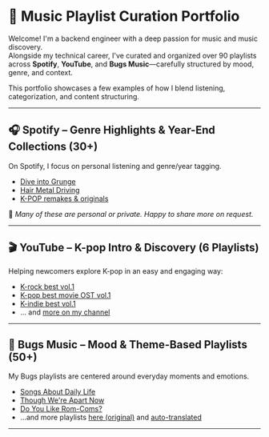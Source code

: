 # 🎵 Music Playlist Curation Portfolio

Welcome! I'm a backend engineer with a deep passion for music and music discovery.  
Alongside my technical career, I've curated and organized over 90 playlists across **Spotify**, **YouTube**, and **Bugs Music**—carefully structured by mood, genre, and context.

This portfolio showcases a few examples of how I blend listening, categorization, and content structuring.

---

## 🎧 Spotify – Genre Highlights & Year-End Collections (30+)

On Spotify, I focus on personal listening and genre/year tagging.

- [Dive into Grunge](https://open.spotify.com/playlist/6vRj4KF2xCbfbXMCQaiLV5?si=6c42975146d0479f&pt=3bf83034c8350848ee43cf254d571c4f)
- [Hair Metal Driving](https://open.spotify.com/playlist/58MMXhHLUXeuIsHcnfWZaY?si=89e4ddbb853d4bc1)
- [K-POP remakes & originals](https://open.spotify.com/playlist/14LEppsDVPgjTuKoC0mq5r?si=46e9fa2748dc4cc9)

📌 *Many of these are personal or private. Happy to share more on request.*

---

## 🎬 YouTube – K-pop Intro & Discovery (6 Playlists)

Helping newcomers explore K-pop in an easy and engaging way:

- [K-rock best vol.1](https://www.youtube.com/watch?v=Y1Gyf1ImwL0)
- [K-pop best movie OST vol.1](https://www.youtube.com/watch?v=hllejMlGEfY)
- [K-indie best vol.1](https://www.youtube.com/watch?v=QyO6bo9-uvQ)
- ... and [more on my channel](https://www.youtube.com/@feelvariousk-pop4150)

---

## 🌈 Bugs Music – Mood & Theme-Based Playlists (50+)

My Bugs playlists are centered around everyday moments and emotions.

- [Songs About Daily Life](https://music.bugs.co.kr/musicpd/albumview/8017)
- [Though We're Apart Now](https://music.bugs.co.kr/musicpd/albumview/4671)
- [Do You Like Rom-Coms?](https://music.bugs.co.kr/musicpd/albumview/2257)
- …and more playlists [here (original)](https://music.bugs.co.kr/musicpd/pdlistdetail/823?tp=es_album&order=view) and [auto-translated](https://music-bugs-co-kr.translate.goog/musicpd/pdlistdetail/823?tp=es_album&order=view&_x_tr_sl=ko&_x_tr_tl=en&_x_tr_hl=en&_x_tr_pto=wapp)

---



